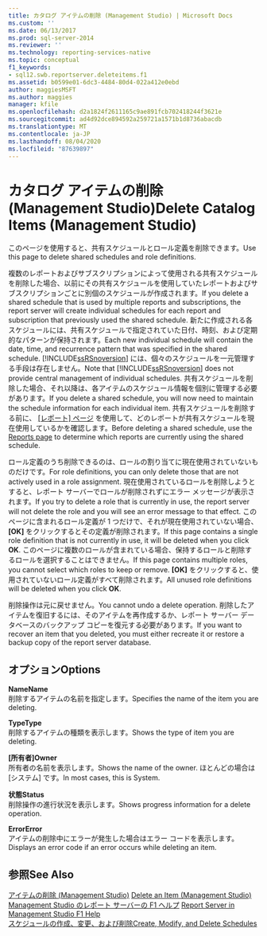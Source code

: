 ```yaml
---
title: カタログ アイテムの削除 (Management Studio) | Microsoft Docs
ms.custom: ''
ms.date: 06/13/2017
ms.prod: sql-server-2014
ms.reviewer: ''
ms.technology: reporting-services-native
ms.topic: conceptual
f1_keywords:
- sql12.swb.reportserver.deleteitems.f1
ms.assetid: b0599e01-6dc3-4484-80d4-022a412e0ebd
author: maggiesMSFT
ms.author: maggies
manager: kfile
ms.openlocfilehash: d2a1824f2611165c9ae891fcb702418244f3621e
ms.sourcegitcommit: ad4d92dce894592a259721a1571b1d8736abacdb
ms.translationtype: MT
ms.contentlocale: ja-JP
ms.lasthandoff: 08/04/2020
ms.locfileid: "87639897"
---
```

# <a name="delete-catalog-items-management-studio"></a><span data-ttu-id="a4a26-102">カタログ アイテムの削除 (Management Studio)</span><span class="sxs-lookup"><span data-stu-id="a4a26-102">Delete Catalog Items (Management Studio)</span></span>
  <span data-ttu-id="a4a26-103">このページを使用すると、共有スケジュールとロール定義を削除できます。</span><span class="sxs-lookup"><span data-stu-id="a4a26-103">Use this page to delete shared schedules and role definitions.</span></span>  
  
 <span data-ttu-id="a4a26-104">複数のレポートおよびサブスクリプションによって使用される共有スケジュールを削除した場合、以前にその共有スケジュールを使用していたレポートおよびサブスクリプションごとに別個のスケジュールが作成されます。</span><span class="sxs-lookup"><span data-stu-id="a4a26-104">If you delete a shared schedule that is used by multiple reports and subscriptions, the report server will create individual schedules for each report and subscription that previously used the shared schedule.</span></span> <span data-ttu-id="a4a26-105">新たに作成される各スケジュールには、共有スケジュールで指定されていた日付、時刻、および定期的なパターンが保持されます。</span><span class="sxs-lookup"><span data-stu-id="a4a26-105">Each new individual schedule will contain the date, time, and recurrence pattern that was specified in the shared schedule.</span></span> <span data-ttu-id="a4a26-106">[!INCLUDE[ssRSnoversion](../../includes/ssrsnoversion-md.md)] には、個々のスケジュールを一元管理する手段は存在しません。</span><span class="sxs-lookup"><span data-stu-id="a4a26-106">Note that [!INCLUDE[ssRSnoversion](../../includes/ssrsnoversion-md.md)] does not provide central management of individual schedules.</span></span> <span data-ttu-id="a4a26-107">共有スケジュールを削除した場合、それ以降は、各アイテムのスケジュール情報を個別に管理する必要があります。</span><span class="sxs-lookup"><span data-stu-id="a4a26-107">If you delete a shared schedule, you will now need to maintain the schedule information for each individual item.</span></span> <span data-ttu-id="a4a26-108">共有スケジュールを削除する前に、 [[レポート] ページ](schedule-properties-reports-page.md) を使用して、どのレポートが共有スケジュールを現在使用しているかを確認します。</span><span class="sxs-lookup"><span data-stu-id="a4a26-108">Before deleting a shared schedule, use the [Reports page](schedule-properties-reports-page.md) to determine which reports are currently using the shared schedule.</span></span>  
  
 <span data-ttu-id="a4a26-109">ロール定義のうち削除できるのは、ロールの割り当てに現在使用されていないものだけです。</span><span class="sxs-lookup"><span data-stu-id="a4a26-109">For role definitions, you can only delete those that are not actively used in a role assignment.</span></span> <span data-ttu-id="a4a26-110">現在使用されているロールを削除しようとすると、レポート サーバーでロールが削除されずにエラー メッセージが表示されます。</span><span class="sxs-lookup"><span data-stu-id="a4a26-110">If you try to delete a role that is currently in use, the report server will not delete the role and you will see an error message to that effect.</span></span> <span data-ttu-id="a4a26-111">このページに含まれるロール定義が 1 つだけで、それが現在使用されていない場合、 **[OK]** をクリックするとその定義が削除されます。</span><span class="sxs-lookup"><span data-stu-id="a4a26-111">If this page contains a single role definition that is not currently in use, it will be deleted when you click **OK**.</span></span> <span data-ttu-id="a4a26-112">このページに複数のロールが含まれている場合、保持するロールと削除するロールを選択することはできません。</span><span class="sxs-lookup"><span data-stu-id="a4a26-112">If this page contains multiple roles, you cannot select which roles to keep or remove.</span></span> <span data-ttu-id="a4a26-113">**[OK]** をクリックすると、使用されていないロール定義がすべて削除されます。</span><span class="sxs-lookup"><span data-stu-id="a4a26-113">All unused role definitions will be deleted when you click **OK**.</span></span>  
  
 <span data-ttu-id="a4a26-114">削除操作は元に戻せません。</span><span class="sxs-lookup"><span data-stu-id="a4a26-114">You cannot undo a delete operation.</span></span> <span data-ttu-id="a4a26-115">削除したアイテムを復旧するには、そのアイテムを再作成するか、レポート サーバー データベースのバックアップ コピーを復元する必要があります。</span><span class="sxs-lookup"><span data-stu-id="a4a26-115">If you want to recover an item that you deleted, you must either recreate it or restore a backup copy of the report server database.</span></span>  
  
## <a name="options"></a><span data-ttu-id="a4a26-116">オプション</span><span class="sxs-lookup"><span data-stu-id="a4a26-116">Options</span></span>  
 <span data-ttu-id="a4a26-117">**Name**</span><span class="sxs-lookup"><span data-stu-id="a4a26-117">**Name**</span></span>  
 <span data-ttu-id="a4a26-118">削除するアイテムの名前を指定します。</span><span class="sxs-lookup"><span data-stu-id="a4a26-118">Specifies the name of the item you are deleting.</span></span>  
  
 <span data-ttu-id="a4a26-119">**Type**</span><span class="sxs-lookup"><span data-stu-id="a4a26-119">**Type**</span></span>  
 <span data-ttu-id="a4a26-120">削除するアイテムの種類を表示します。</span><span class="sxs-lookup"><span data-stu-id="a4a26-120">Shows the type of item you are deleting.</span></span>  
  
 <span data-ttu-id="a4a26-121">**[所有者]**</span><span class="sxs-lookup"><span data-stu-id="a4a26-121">**Owner**</span></span>  
 <span data-ttu-id="a4a26-122">所有者の名前を表示します。</span><span class="sxs-lookup"><span data-stu-id="a4a26-122">Shows the name of the owner.</span></span> <span data-ttu-id="a4a26-123">ほとんどの場合は [システム] です。</span><span class="sxs-lookup"><span data-stu-id="a4a26-123">In most cases, this is System.</span></span>  
  
 <span data-ttu-id="a4a26-124">**状態**</span><span class="sxs-lookup"><span data-stu-id="a4a26-124">**Status**</span></span>  
 <span data-ttu-id="a4a26-125">削除操作の進行状況を表示します。</span><span class="sxs-lookup"><span data-stu-id="a4a26-125">Shows progress information for a delete operation.</span></span>  
  
 <span data-ttu-id="a4a26-126">**Error**</span><span class="sxs-lookup"><span data-stu-id="a4a26-126">**Error**</span></span>  
 <span data-ttu-id="a4a26-127">アイテムの削除中にエラーが発生した場合はエラー コードを表示します。</span><span class="sxs-lookup"><span data-stu-id="a4a26-127">Displays an error code if an error occurs while deleting an item.</span></span>  
  
## <a name="see-also"></a><span data-ttu-id="a4a26-128">参照</span><span class="sxs-lookup"><span data-stu-id="a4a26-128">See Also</span></span>  
 <span data-ttu-id="a4a26-129">[アイテムの削除 &#40;Management Studio&#41;](delete-an-item-management-studio.md) </span><span class="sxs-lookup"><span data-stu-id="a4a26-129">[Delete an Item &#40;Management Studio&#41;](delete-an-item-management-studio.md) </span></span>  
 <span data-ttu-id="a4a26-130">[Management Studio のレポート サーバーの F1 ヘルプ](report-server-in-management-studio-f1-help.md) </span><span class="sxs-lookup"><span data-stu-id="a4a26-130">[Report Server in Management Studio F1 Help](report-server-in-management-studio-f1-help.md) </span></span>  
 [<span data-ttu-id="a4a26-131">スケジュールの作成、変更、および削除</span><span class="sxs-lookup"><span data-stu-id="a4a26-131">Create, Modify, and Delete Schedules</span></span>](../subscriptions/create-modify-and-delete-schedules.md)  
  
  
